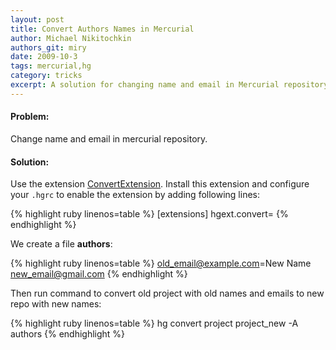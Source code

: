 ```yaml
---
layout: post
title: Convert Authors Names in Mercurial
author: Michael Nikitochkin
authors_git: miry
date: 2009-10-3
tags: mercurial,hg
category: tricks
excerpt: A solution for changing name and email in Mercurial repository.
---
```


#### Problem:
Change name and email in mercurial repository.
    
#### Solution: 
Use the extension [ConvertExtension](http://mercurial.selenic.com/wiki/ConvertExtension). Install this extension and configure your `.hgrc` to enable the extension by adding following lines:

{% highlight ruby linenos=table %}
  [extensions]
  hgext.convert=
{% endhighlight %}

We create a file __authors__:

{% highlight ruby linenos=table %}
  old_email@example.com=New Name <new_email@gmail.com>
{% endhighlight %}

Then run command to convert old project with old names and emails to new repo with new names:

{% highlight ruby linenos=table %}
  hg convert project project_new -A authors
{% endhighlight %}
